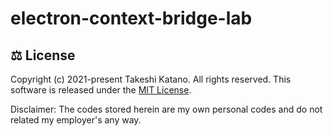 # electron-context-bridge-lab

## ⚖ License

Copyright (c) 2021-present Takeshi Katano. All rights reserved. This software is released under the [MIT License](https://github.com/tksh164/electron-context-bridge-lab/blob/main/LICENSE).

Disclaimer: The codes stored herein are my own personal codes and do not related my employer's any way.
